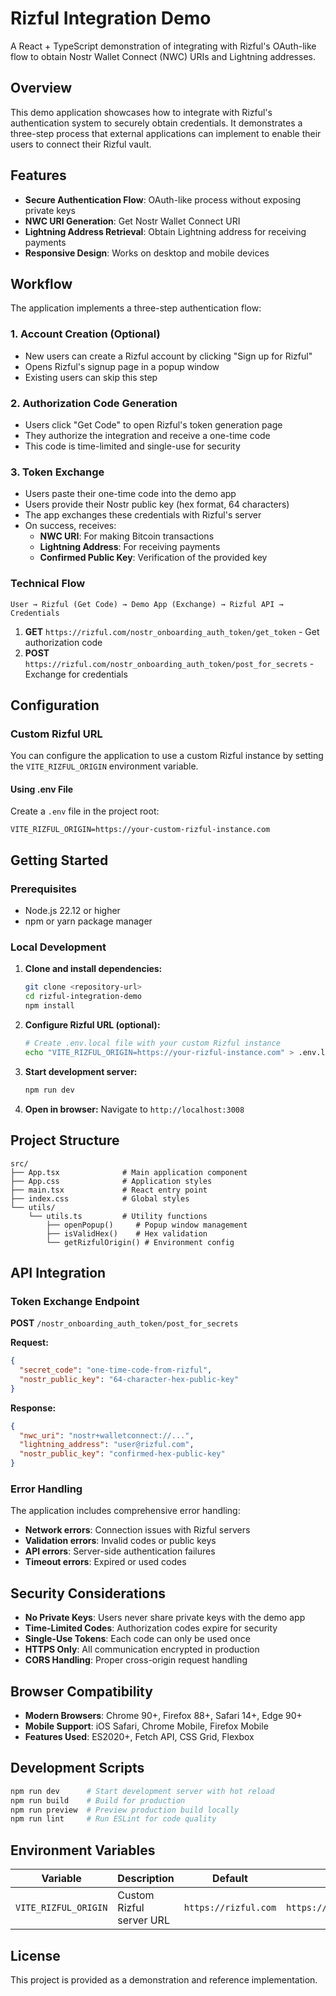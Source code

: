 # Rizful Integration Demo

A React + TypeScript demonstration of integrating with Rizful's OAuth-like flow to obtain Nostr Wallet Connect (NWC) URIs and Lightning addresses.

## Overview

This demo application showcases how to integrate with Rizful's authentication system to securely obtain credentials. It demonstrates a three-step process that external applications can implement to enable their users to connect their Rizful vault.

## Features

- **Secure Authentication Flow**: OAuth-like process without exposing private keys
- **NWC URI Generation**: Get Nostr Wallet Connect URI
- **Lightning Address Retrieval**: Obtain Lightning address for receiving payments
- **Responsive Design**: Works on desktop and mobile devices

## Workflow

The application implements a three-step authentication flow:

### 1. Account Creation (Optional)

- New users can create a Rizful account by clicking "Sign up for Rizful"
- Opens Rizful's signup page in a popup window
- Existing users can skip this step

### 2. Authorization Code Generation

- Users click "Get Code" to open Rizful's token generation page
- They authorize the integration and receive a one-time code
- This code is time-limited and single-use for security

### 3. Token Exchange

- Users paste their one-time code into the demo app
- Users provide their Nostr public key (hex format, 64 characters)
- The app exchanges these credentials with Rizful's server
- On success, receives:
  - **NWC URI**: For making Bitcoin transactions
  - **Lightning Address**: For receiving payments
  - **Confirmed Public Key**: Verification of the provided key

### Technical Flow

```
User → Rizful (Get Code) → Demo App (Exchange) → Rizful API → Credentials
```

1. **GET** `https://rizful.com/nostr_onboarding_auth_token/get_token` - Get authorization code
2. **POST** `https://rizful.com/nostr_onboarding_auth_token/post_for_secrets` - Exchange for credentials

## Configuration

### Custom Rizful URL

You can configure the application to use a custom Rizful instance by setting the `VITE_RIZFUL_ORIGIN` environment variable.

#### Using .env File

Create a `.env` file in the project root:

```env
VITE_RIZFUL_ORIGIN=https://your-custom-rizful-instance.com
```

## Getting Started

### Prerequisites

- Node.js 22.12 or higher
- npm or yarn package manager

### Local Development

1. **Clone and install dependencies:**

   ```bash
   git clone <repository-url>
   cd rizful-integration-demo
   npm install
   ```

2. **Configure Rizful URL (optional):**

   ```bash
   # Create .env.local file with your custom Rizful instance
   echo "VITE_RIZFUL_ORIGIN=https://your-rizful-instance.com" > .env.local
   ```

3. **Start development server:**

   ```bash
   npm run dev
   ```

4. **Open in browser:**
   Navigate to `http://localhost:3008`

## Project Structure

```
src/
├── App.tsx              # Main application component
├── App.css              # Application styles
├── main.tsx             # React entry point
├── index.css            # Global styles
└── utils/
    └── utils.ts         # Utility functions
        ├── openPopup()     # Popup window management
        ├── isValidHex()    # Hex validation
        └── getRizfulOrigin() # Environment config
```

## API Integration

### Token Exchange Endpoint

**POST** `/nostr_onboarding_auth_token/post_for_secrets`

**Request:**

```json
{
  "secret_code": "one-time-code-from-rizful",
  "nostr_public_key": "64-character-hex-public-key"
}
```

**Response:**

```json
{
  "nwc_uri": "nostr+walletconnect://...",
  "lightning_address": "user@rizful.com",
  "nostr_public_key": "confirmed-hex-public-key"
}
```

### Error Handling

The application includes comprehensive error handling:

- **Network errors**: Connection issues with Rizful servers
- **Validation errors**: Invalid codes or public keys
- **API errors**: Server-side authentication failures
- **Timeout errors**: Expired or used codes

## Security Considerations

- **No Private Keys**: Users never share private keys with the demo app
- **Time-Limited Codes**: Authorization codes expire for security
- **Single-Use Tokens**: Each code can only be used once
- **HTTPS Only**: All communication encrypted in production
- **CORS Handling**: Proper cross-origin request handling

## Browser Compatibility

- **Modern Browsers**: Chrome 90+, Firefox 88+, Safari 14+, Edge 90+
- **Mobile Support**: iOS Safari, Chrome Mobile, Firefox Mobile
- **Features Used**: ES2020+, Fetch API, CSS Grid, Flexbox

## Development Scripts

```bash
npm run dev      # Start development server with hot reload
npm run build    # Build for production
npm run preview  # Preview production build locally
npm run lint     # Run ESLint for code quality
```

## Environment Variables

| Variable             | Description              | Default              | Example                      |
| -------------------- | ------------------------ | -------------------- | ---------------------------- |
| `VITE_RIZFUL_ORIGIN` | Custom Rizful server URL | `https://rizful.com` | `https://staging.rizful.com` |

## License

This project is provided as a demonstration and reference implementation.
